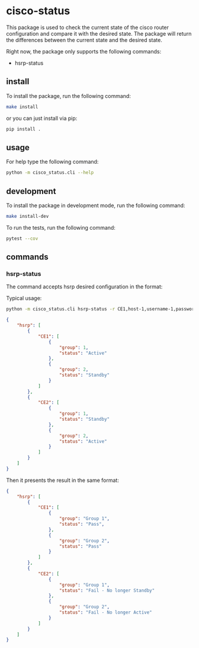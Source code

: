 # cisco-status
This package is used to check the current state of the cisco router configuration and compare it with the desired state.
The package will return the differences between the current state and the desired state.

Right now, the package only supports the following commands:
- hsrp-status

## install

To install the package, run the following command:

```bash
make install
```

or you can just install via pip:

```bash
pip install .
```

## usage

For help type the following command:
```bash
python -m cisco_status.cli --help
```

## development

To install the package in development mode, run the following command:

```bash
make install-dev
```


To run the tests, run the following command:

```bash
pytest --cov
```

## commands

### hsrp-status
The command accepts hsrp desired configuration in the format:

Typical usage:
```bash
python -m cisco_status.cli hsrp-status -r CE1,host-1,username-1,password-1 -r CE2,host-2,username-2,password-2 -c hsrp-desired.json
```

```json
{
    "hsrp": [
        {
            "CE1": [
                {
                    "group": 1,
                    "status": "Active"
                },
                {
                    "group": 2,
                    "status": "Standby"
                }
            ]
        },
        {
            "CE2": [
                {
                    "group": 1,
                    "status": "Standby"
                },
                {
                    "group": 2,
                    "status": "Active"
                }
            ]
        }
    ]
}
```

Then it presents the result in the same format:

```json
{
    "hsrp": [
        {
            "CE1": [
                {
                    "group": "Group 1",
                    "status": "Pass",
                },
                {
                    "group": "Group 2",
                    "status": "Pass"
                }
            ]
        },
        {
            "CE2": [
                {
                    "group": "Group 1",
                    "status": "Fail - No longer Standby"
                },
                {
                    "group": "Group 2",
                    "status": "Fail - No longer Active"
                }
            ]
        }
    ]
}
